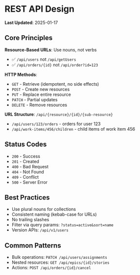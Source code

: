 # REST API Design

**Last Updated**: 2025-01-17

## Core Principles

**Resource-Based URLs**: Use nouns, not verbs
- ✅ `/api/users` not `/api/getUsers`
- ✅ `/api/orders/{id}` not `/api/order?id=123`

**HTTP Methods**:
- `GET` - Retrieve (idempotent, no side effects)
- `POST` - Create new resources
- `PUT` - Replace entire resource
- `PATCH` - Partial updates
- `DELETE` - Remove resources

**URL Structure**: `/api/{resource}/{id}/{sub-resource}`
- `/api/users/123/orders` - orders for user 123
- `/api/work-items/456/children` - child items of work item 456

## Status Codes
- `200` - Success
- `201` - Created
- `400` - Bad Request
- `404` - Not Found
- `409` - Conflict
- `500` - Server Error

## Best Practices
- Use plural nouns for collections
- Consistent naming (kebab-case for URLs)
- No trailing slashes
- Filter via query params: `?status=active&sort=name`
- Version APIs: `/api/v1/users`

## Common Patterns
- Bulk operations: `PATCH /api/users/assignments`
- Nested resources: `GET /api/epics/{id}/stories`
- Actions: `POST /api/orders/{id}/cancel`